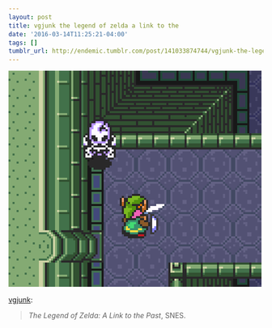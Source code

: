 ```yaml
---
layout: post
title: vgjunk the legend of zelda a link to the
date: '2016-03-14T11:25:21-04:00'
tags: []
tumblr_url: http://endemic.tumblr.com/post/141033874744/vgjunk-the-legend-of-zelda-a-link-to-the
---
```

 ![](/tumblr_files/tumblr_o3sbvyVb871qd4q8ao1_500.gif)  

[vgjunk](http://vgjunk.tumblr.com/post/140760317818):

> _The Legend of Zelda: A Link to the Past_, SNES.
